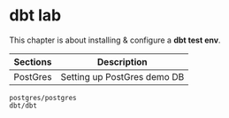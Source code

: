 # dbt lab

This chapter is about installing & configure a **dbt test env**.


| Sections | Description                 |
|----------|-----------------------------|
| PostGres | Setting up PostGres demo DB |



```{toctree}
postgres/postgres
dbt/dbt
```
